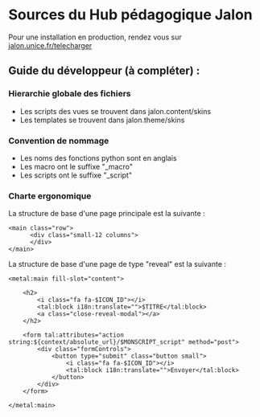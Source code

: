 # Sources du Hub pédagogique Jalon

Pour une installation en production, rendez vous sur [jalon.unice.fr/telecharger](http://jalon.unice.fr/telecharger)

## Guide du développeur (à compléter) :

### Hierarchie globale des fichiers
* Les scripts des vues se trouvent dans jalon.content/skins
* Les templates se trouvent dans jalon.theme/skins

### Convention de nommage
* Les noms des fonctions python sont en anglais
* Les macro ont le suffixe "_macro"
* Les scripts ont le suffixe "_script"

### Charte ergonomique
La structure de base d'une page principale est la suivante : 

	<main class="row">
	      <div class="small-12 columns">
	      </div>
	</main>
	
La structure de base d'une page de type "reveal" est la suivante :

	<metal:main fill-slot="content">
	
	    <h2>
	        <i class="fa fa-$ICON_ID"></i>
	        <tal:block i18n:translate="">$TITRE</tal:block>
	        <a class="close-reveal-modal"></a>
	    </h2>
	
	    <form tal:attributes="action string:${context/absolute_url}/$MONSCRIPT_script" method="post">
	        <div class="formControls">
	            <button type="submit" class="button small">
	                <i class="fa fa-$ICON_ID"></i>
	                <tal:block i18n:translate="">Envoyer</tal:block>
	            </button>
	        </div>
	    </form>
	
	</metal:main>